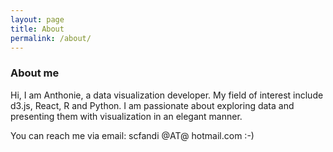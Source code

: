 ```yaml
---
layout: page
title: About
permalink: /about/
---
```


### About me

Hi, I am Anthonie, a data visualization developer. My field of interest include d3.js, React, R and Python. I am passionate about exploring data and presenting them with visualization in an elegant manner.

You can reach me via email: scfandi @AT@ hotmail.com :-)
